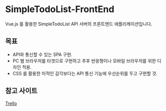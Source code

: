 # SimpleTodoList-FrontEnd
Vue.js 를 활용한 SimpleTodoList API 서버의 프론트엔드 애플리케이션입니다.

## 목표
- API와 통신할 수 있는 SPA 구현.
- PC 웹 브라우저를 타겟으로 구현하고 추후 반응형이나 모바일 브라우저를 위한 디자인 적용.
- CSS 를 활용한 미적인 감각보다는 API 통신 기능에 우선순위를 두고 구현할 것.

## 참고 사이트
[Trello](https://trello.com/)
